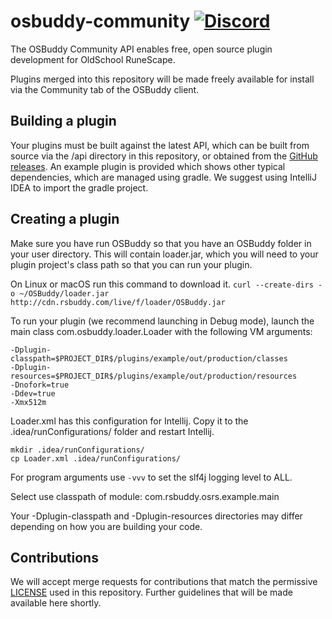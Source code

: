 # osbuddy-community [![Discord](https://img.shields.io/discord/177282798799945729.svg)](https://discord.gg/osbuddy)
The OSBuddy Community API enables free, open source plugin development for OldSchool RuneScape.

Plugins merged into this repository will be made freely available for install via the Community tab of the OSBuddy client.

## Building a plugin
Your plugins must be built against the latest API, which can be built from source via the /api directory in this repository, or obtained from the [GitHub releases](https://github.com/RSBuddy/osbuddy-community/releases).
An example plugin is provided which shows other typical dependencies, which are managed using gradle. We suggest using IntelliJ IDEA to import the gradle project.

## Creating a plugin
Make sure you have run OSBuddy so that you have an OSBuddy folder in your user directory. This will contain loader.jar, which you will need to your plugin project's class path so that you can run your plugin.

On Linux or macOS run this command to download it. ```curl --create-dirs -o ~/OSBuddy/loader.jar http://cdn.rsbuddy.com/live/f/loader/OSBuddy.jar```

To run your plugin (we recommend launching in Debug mode), launch the main class com.osbuddy.loader.Loader with the following VM arguments:
```
-Dplugin-classpath=$PROJECT_DIR$/plugins/example/out/production/classes
-Dplugin-resources=$PROJECT_DIR$/plugins/example/out/production/resources
-Dnofork=true
-Ddev=true
-Xmx512m
```

Loader.xml has this configuration for Intellij. Copy it to the .idea/runConfigurations/ folder and restart Intellij.
```
mkdir .idea/runConfigurations/
cp Loader.xml .idea/runConfigurations/
```

For program arguments use ```-vvv``` to set the slf4j logging level to ALL.

Select use classpath of module: com.rsbuddy.osrs.example.main

Your -Dplugin-classpath and -Dplugin-resources directories may differ depending on how you are building your code.

## Contributions
We will accept merge requests for contributions that match the permissive [LICENSE](https://github.com/rsbuddy/osbuddy-community/LICENSE) used in this repository. Further guidelines that will be made available here shortly.
